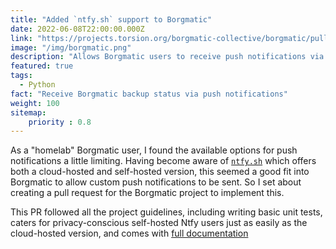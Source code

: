 ```yaml
---
title: "Added `ntfy.sh` support to Borgmatic"
date: 2022-06-08T22:00:00.000Z
link: "https://projects.torsion.org/borgmatic-collective/borgmatic/pulls/543"
image: "/img/borgmatic.png"
description: "Allows Borgmatic users to receive push notifications via `ntfy.sh`"
featured: true
tags:
  - Python
fact: "Receive Borgmatic backup status via push notifications"
weight: 100
sitemap: 
    priority : 0.8
---
```


As a "homelab" Borgmatic user, I found the available options for push notifications a little limiting. Having become aware of [`ntfy.sh`](https://ntfy.sh) which offers both a cloud-hosted and self-hosted version, this seemed a good fit into Borgmatic to allow custom push notifications to be sent. So I set about creating a pull request for the Borgmatic project to implement this.

This PR followed all the project guidelines, including writing basic unit tests, caters for privacy-conscious self-hosted Ntfy users just as easily as the cloud-hosted version, and comes with [full documentation](https://torsion.org/borgmatic/docs/how-to/monitor-your-backups/#ntfy-hook)

